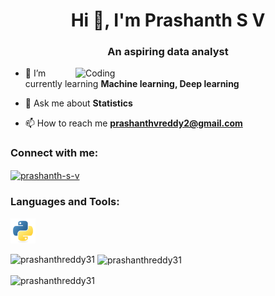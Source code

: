 <h1 align="center">Hi 👋, I'm Prashanth S V</h1>
<h3 align="center">An aspiring data analyst</h3>
<img align="right" alt="Coding" width="400" src="https://media0.giphy.com/media/7c8QeB0VMddFOuu4iR/giphy.gif?cid=ecf05e4780irxn8u18vbu5incjjms216wih9klaq07f30ciq&ep=v1_gifs_search&rid=giphy.gif&ct=g">

- 🌱 I’m currently learning **Machine learning, Deep learning**

- 💬 Ask me about **Statistics**

- 📫 How to reach me **prashanthvreddy2@gmail.com**

<h3 align="left">Connect with me:</h3>
<p align="left">
<a href="https://linkedin.com/in/prashanth-s-v" target="blank"><img align="center" src="https://raw.githubusercontent.com/rahuldkjain/github-profile-readme-generator/master/src/images/icons/Social/linked-in-alt.svg" alt="prashanth-s-v" height="30" width="40" /></a>
</p>

<h3 align="left">Languages and Tools:</h3>
<p align="left"> <a href="https://www.python.org" target="_blank" rel="noreferrer"> <img src="https://raw.githubusercontent.com/devicons/devicon/master/icons/python/python-original.svg" alt="python" width="40" height="40"/> </a> </p>

<p><img align="left" src="https://github-readme-stats.vercel.app/api/top-langs?username=prashanthreddy31&show_icons=true&locale=en&layout=compact" alt="prashanthreddy31" /></p>

<p>&nbsp;<img align="center" src="https://github-readme-stats.vercel.app/api?username=prashanthreddy31&show_icons=true&locale=en" alt="prashanthreddy31" /></p>

<p><img align="center" src="https://github-readme-streak-stats.herokuapp.com/?user=prashanthreddy31&" alt="prashanthreddy31" /></p>
